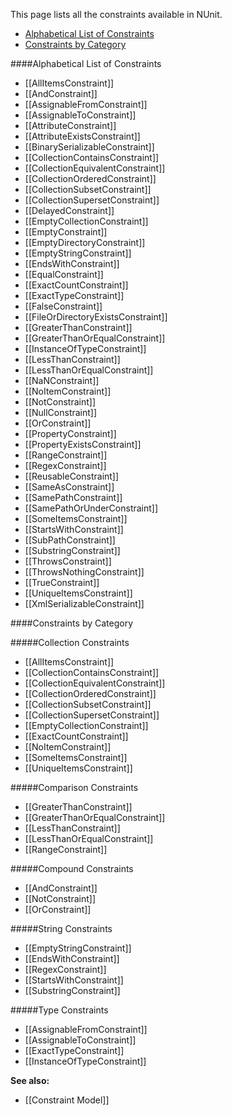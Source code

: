 This page lists all the constraints available in NUnit.
* [Alphabetical List of Constraints](#alphabetical-list-of-constraints)
* [Constraints by Category](#constraints-by-category)

####Alphabetical List of Constraints
* [[AllItemsConstraint]]
* [[AndConstraint]]
* [[AssignableFromConstraint]]
* [[AssignableToConstraint]]
* [[AttributeConstraint]]
* [[AttributeExistsConstraint]]
* [[BinarySerializableConstraint]]
* [[CollectionContainsConstraint]]
* [[CollectionEquivalentConstraint]]
* [[CollectionOrderedConstraint]]
* [[CollectionSubsetConstraint]]
* [[CollectionSupersetConstraint]]
* [[DelayedConstraint]]
* [[EmptyCollectionConstraint]]
* [[EmptyConstraint]]
* [[EmptyDirectoryConstraint]]
* [[EmptyStringConstraint]]
* [[EndsWithConstraint]]
* [[EqualConstraint]]
* [[ExactCountConstraint]]
* [[ExactTypeConstraint]]
* [[FalseConstraint]]
* [[FileOrDirectoryExistsConstraint]]
* [[GreaterThanConstraint]]
* [[GreaterThanOrEqualConstraint]]
* [[InstanceOfTypeConstraint]]
* [[LessThanConstraint]]
* [[LessThanOrEqualConstraint]]
* [[NaNConstraint]]
* [[NoItemConstraint]]
* [[NotConstraint]]
* [[NullConstraint]]
* [[OrConstraint]]
* [[PropertyConstraint]]
* [[PropertyExistsConstraint]]
* [[RangeConstraint]]
* [[RegexConstraint]]
* [[ReusableConstraint]]
* [[SameAsConstraint]]
* [[SamePathConstraint]]
* [[SamePathOrUnderConstraint]]
* [[SomeItemsConstraint]]
* [[StartsWithConstraint]]
* [[SubPathConstraint]]
* [[SubstringConstraint]]
* [[ThrowsConstraint]]
* [[ThrowsNothingConstraint]]
* [[TrueConstraint]]
* [[UniqueItemsConstraint]]
* [[XmlSerializableConstraint]]

####Constraints by Category

#####Collection Constraints

* [[AllItemsConstraint]]
* [[CollectionContainsConstraint]]
* [[CollectionEquivalentConstraint]]
* [[CollectionOrderedConstraint]]
* [[CollectionSubsetConstraint]]
* [[CollectionSupersetConstraint]]
* [[EmptyCollectionConstraint]]
* [[ExactCountConstraint]]
* [[NoItemConstraint]]
* [[SomeItemsConstraint]]
* [[UniqueItemsConstraint]]

#####Comparison Constraints
* [[GreaterThanConstraint]]
* [[GreaterThanOrEqualConstraint]]
* [[LessThanConstraint]]
* [[LessThanOrEqualConstraint]]
* [[RangeConstraint]]

#####Compound Constraints
* [[AndConstraint]]
* [[NotConstraint]]
* [[OrConstraint]]

#####String Constraints
* [[EmptyStringConstraint]]
* [[EndsWithConstraint]]
* [[RegexConstraint]]
* [[StartsWithConstraint]]
* [[SubstringConstraint]]

#####Type Constraints
* [[AssignableFromConstraint]]
* [[AssignableToConstraint]]
* [[ExactTypeConstraint]]
* [[InstanceOfTypeConstraint]]

**See also:**
 * [[Constraint Model]]
   